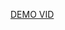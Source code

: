 

[DEMO VID](https://ntums365-my.sharepoint.com/:v:/g/personal/r13922a13_m365_ntu_edu_tw/EQhLI5KNWbNDpSGWYVHg8z0BKH2NDGn5Xjn74huH8bNLKg?e=uARZb7)
